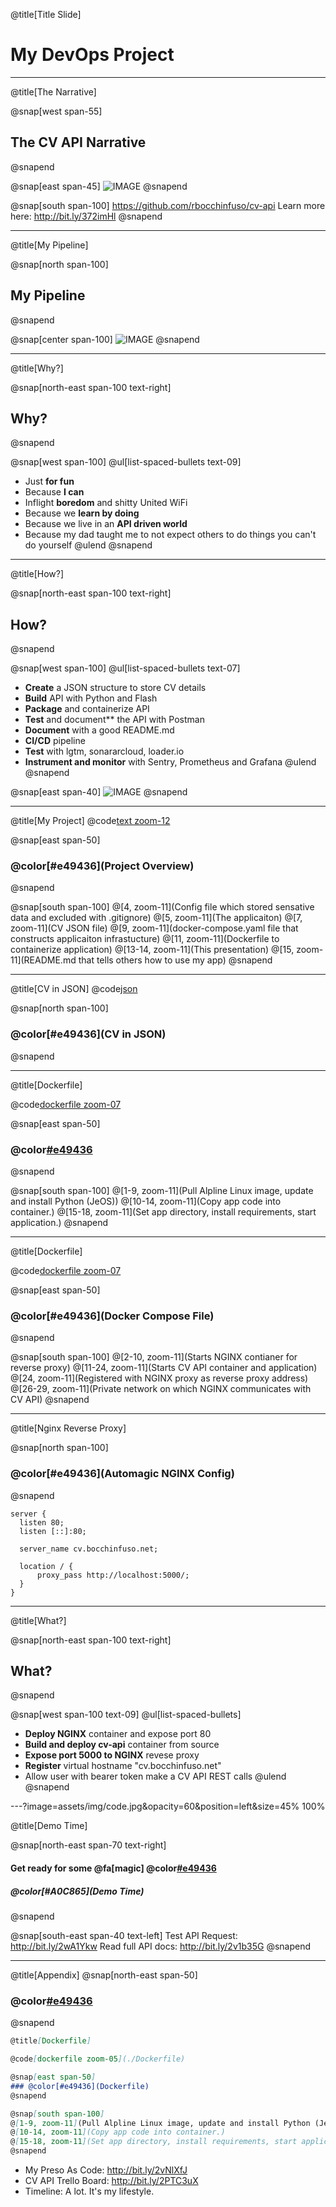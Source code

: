 @title[Title Slide]

# My **DevOps** Project

---
@title[The Narrative]

@snap[west span-55]
## The CV API Narrative
@snapend

@snap[east span-45]
![IMAGE](assets/img/storybook.png)
@snapend

@snap[south span-100]
https://github.com/rbocchinfuso/cv-api
Learn more here: http://bit.ly/372imHl
@snapend

---
@title[My Pipeline]

@snap[north span-100]
## My Pipeline
@snapend

@snap[center span-100]
![IMAGE](assets/img/mypipeline.svg)
@snapend

---
@title[Why?]

@snap[north-east span-100 text-right]
## Why?
@snapend

@snap[west span-100]
@ul[list-spaced-bullets text-09]
- Just **for fun**
- Because **I can**
- Inflight **boredom** and shitty United WiFi
- Because we **learn by doing**
- Because we live in an **API driven world**
- Because my dad taught me to not expect others to do things you can't do yourself
@ulend
@snapend

---
@title[How?]

@snap[north-east span-100 text-right]
## How?
@snapend

@snap[west span-100]
@ul[list-spaced-bullets text-07]
- **Create** a JSON structure to store CV details
- **Build** API with Python and Flash
- **Package** and containerize API
- **Test** and document** the API with Postman
- **Document** with a good README.md
- **CI/CD** pipeline
- **Test** with lgtm, sonararcloud, loader.io
- **Instrument and monitor** with Sentry, Prometheus and Grafana
@ulend
@snapend

@snap[east span-40]
![IMAGE](assets/img/deploy.svg)
@snapend

---
@title[My Project]
@code[text zoom-12](./doc/tree.pub)

@snap[east span-50]
### @color[#e49436](Project Overview)
@snapend

@snap[south span-100]
@[4, zoom-11](Config file which stored sensative data and excluded with .gitignore)
@[5, zoom-11](The applicaiton)
@[7, zoom-11](CV JSON file)
@[9, zoom-11](docker-compose.yaml file that constructs applicaiton infrastucture)
@[11, zoom-11](Dockerfile to containerize application)
@[13-14, zoom-11](This presentation)
@[15, zoom-11](README.md that tells others how to use my app)
@snapend

---
@title[CV in JSON]
@code[json](./cv.json)

@snap[north span-100]
### @color[#e49436](CV in JSON)
@snapend

---
@title[Dockerfile]

@code[dockerfile zoom-07](./Dockerfile)

@snap[east span-50]
### @color[#e49436](Dockerfile)
@snapend

@snap[south span-100]
@[1-9, zoom-11](Pull Alpline Linux image, update and install Python (JeOS))
@[10-14, zoom-11](Copy app code into container.)
@[15-18, zoom-11](Set app directory, install requirements, start application.)
@snapend

---
@title[Dockerfile]

@code[dockerfile zoom-07](./docker-compose.yaml)

@snap[east span-50]
### @color[#e49436](Docker Compose File)
@snapend

@snap[south span-100]
@[2-10, zoom-11](Starts NGINX contianer for reverse proxy)
@[11-24, zoom-11](Starts CV API container and application)
@[24, zoom-11](Registered with NGINX proxy as reverse proxy address)
@[26-29, zoom-11](Private network on which NGINX communicates with CV API)
@snapend

---
@title[Nginx Reverse Proxy]

@snap[north span-100]
### @color[#e49436](Automagic NGINX Config)
@snapend

```text zoom-15
server {
  listen 80;
  listen [::]:80;

  server_name cv.bocchinfuso.net;

  location / {
      proxy_pass http://localhost:5000/;
  }
}
```

---
@title[What?]

@snap[north-east span-100 text-right]
## What?
@snapend

@snap[west span-100 text-09]
@ul[list-spaced-bullets]
- **Deploy NGINX** container and expose port 80
- **Build and deploy cv-api** container from source
- **Expose port 5000 to NGINX** revese proxy
- **Register** virtual hostname "cv.bocchinfuso.net"
- Allow user with bearer token make a CV API REST calls
@ulend
@snapend


---?image=assets/img/code.jpg&opacity=60&position=left&size=45% 100%

@title[Demo Time]

@snap[north-east span-70 text-right]
#### Get ready for some @fa[magic] @color[#e49436](Magic)
##### @color[#A0C865](Demo Time)
@snapend

@snap[south-east span-40 text-left]
Test API Request:
http://bit.ly/2wA1Ykw
Read full API docs:
http://bit.ly/2v1b35G
@snapend

---
@title[Appendix]
@snap[north-east span-50]
### @color[#e49436](Appendix)
@snapend

```markdown
@title[Dockerfile]

@code[dockerfile zoom-05](./Dockerfile)

@snap[east span-50]
### @color[#e49436](Dockerfile)
@snapend

@snap[south span-100]
@[1-9, zoom-11](Pull Alpline Linux image, update and install Python (JeOS))
@[10-14, zoom-11](Copy app code into container.)
@[15-18, zoom-11](Set app directory, install requirements, start application.)
@snapend
```

- My Preso As Code: http://bit.ly/2vNlXfJ
- CV API Trello Board: http://bit.ly/2PTC3uX
- Timeline: A lot. It's my lifestyle.




